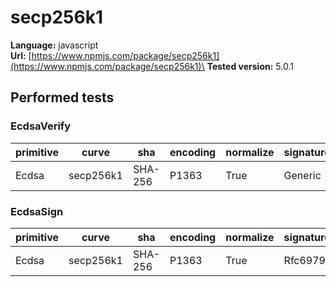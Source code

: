 # secp256k1

**Language:**
javascript\
**Url:**
[https://www.npmjs.com/package/secp256k1](https://www.npmjs.com/package/secp256k1)\
**Tested version:**
5.0.1

## Performed tests

### EcdsaVerify

| primitive | curve | sha | encoding | normalize | signatureGeneration |
| --- | --- | --- | --- | --- | --- |
| Ecdsa | secp256k1 | SHA-256 | P1363 | True | Generic |

### EcdsaSign

| primitive | curve | sha | encoding | normalize | signatureGeneration |
| --- | --- | --- | --- | --- | --- |
| Ecdsa | secp256k1 | SHA-256 | P1363 | True | Rfc6979 |
